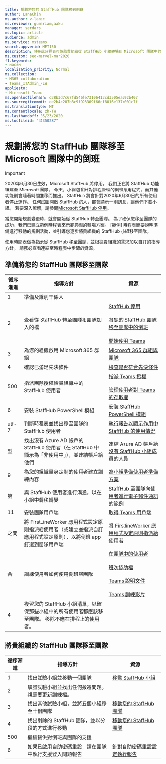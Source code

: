 ```yaml
---
title: 規劃將您的 StaffHub 團隊移到倒班
author: LanaChin
ms.author: v-lanac
ms.reviewer: gumariam,aaku
manager: serdars
ms.topic: article
audience: admin
ms.service: msteams
search.appverid: MET150
description: 使用此時程表可協助貴組織從 StaffHub 小組轉場到 Microsoft 團隊中的倒班。
ms.custom: seo-marvel-mar2020
f1.keywords:
- NOCSH
localization_priority: Normal
ms.collection:
- M365-collaboration
- Teams_ITAdmin_FLW
appliesto:
- Microsoft Teams
ms.openlocfilehash: d38b3d7c67fd546fe73106413cd3505ea792b407
ms.sourcegitcommit: ee2b4c207b3c9f993309f66cf8016e137c001c7f
ms.translationtype: MT
ms.contentlocale: zh-TW
ms.lasthandoff: 05/23/2020
ms.locfileid: "44350287"
---
```

# <a name="plan-to-move-your-staffhub-teams-to-shifts-in-microsoft-teams"></a>規劃將您的 StaffHub 團隊移至 Microsoft 團隊中的倒班

> [!IMPORTANT]
> 2020年6月30日生效，Microsoft StaffHub 將停用。 我們正在將 StaffHub 功能組建至 Microsoft 團隊。 今天，小組包含針對排程管理的倒班應用程式，而其他功能則會隨著時間推移而推出。 StaffHub 將會針對2020年6月30日的所有使用者停止運作。 任何試圖開啟 StaffHub 的人，都會顯示一則訊息，讓他們下載小組。 若要深入瞭解，請參閱[Microsoft StaffHub 停用](microsoft-staffhub-to-be-retired.md)。 

當您開始規劃變更時，就會開始從 StaffHub 轉至團隊。 為了確保您移至團隊的成功，我們已建立範例時程表來示範典型的轉場方案。 [範例] 時程表簡要說明準備進行移動的規劃活動，並引導您逐步將貴組織的 StaffHub 小組移至團隊。

使用時間表做為指示從 StaffHub 移至團隊，並根據貴組織的需求加以自訂的指導方針。 請務必查看連結至時程表中步驟的資源。

## <a name="prepare-to-move-your-staffhub-teams-to-teams"></a>準備將您的 StaffHub 團隊移至團隊

|循序漸進 |指導方針  |資源 |
|---------|---------|---------|
|1    |準備及識別干係人         |         |
|2     |查看從 StaffHub 轉至團隊和團隊加入的檔         |[StaffHub 停用](microsoft-staffhub-to-be-retired.md)<br><br>[將您的 StaffHub 團隊移至團隊中的倒班](move-staffhub-teams-to-shifts-in-teams.md)<br><br>[開始使用 Teams](../../get-started-with-teams-quick-start.md)         |
|3    |為您的組織啟用 Microsoft 365 群組        |[Microsoft 365 群組與團隊](../../Office-365-groups.md)      |
|4    |確認已滿足先決條件         |[檢查是否符合先決條件](move-staffhub-teams-to-shifts-in-teams.md#check-that-prerequisites-are-met)       |
|500   |指派團隊授權給貴組織中的 StaffHub 使用者|[指派 Teams 授權](move-staffhub-teams-to-shifts-in-teams.md#assign-teams-licenses)<br><br>[管理使用者對 Teams 的存取權](../../user-access.md)      |
|6    |安裝 StaffHub PowerShell 模組        |[安裝 StaffHub PowerShell 模組](install-the-staffhub-powershell-module.md)        |
|utf-7     |判斷時程表並找出移至團隊的 StaffHub 使用者       |[執行報告以顯示作用中 StaffHub 的使用情況](run-report-to-show-staffhub-usage.md) |
|型     |找出沒有 Azure AD 帳戶的 StaffHub 使用者（在 StaffHub 中顯示為「非使用中」），並連結帳戶給他們     |[連結 Azure AD 帳戶給沒有 StaffHub 小組成員的人員](move-staffhub-teams-to-shifts-in-teams.md#link-an-azure-ad-account-for-staffhub-team-members-who-dont-have-one)        |
|9    |為您的組織量身定制的使用者建立訓練內容         |[為小組準備使用者準備方案](../../upgrade-user-readiness.md)     |
|第    |與 StaffHub 使用者進行溝通，以在小組中轉移轉變         |[StaffHub 至團隊向使用者進行電子郵件通訊的範例](staffhub-to-teams-email-template.md)         |
|11     |安裝團隊用戶端         |[取得 Teams 用戶端](../../get-clients.md) |
|之間    |將 FirstLineWorker 應用程式設定原則指派給使用者（或建立並指派自訂應用程式設定原則），以將倒班 app 釘選到團隊用戶端  |[將 FirstlineWorker 應用程式設定原則指派給使用者](move-staffhub-teams-to-shifts-in-teams.md#assign-the-firstlineworker-app-setup-policy-to-users)         |
|合     |訓練使用者如何使用倒班與團隊         |[在團隊中的使用者](move-staffhub-teams-to-shifts-in-teams.md#onboard-users-to-teams)<br><br>[班次協助檔](https://support.office.com/article/apps-and-services-cc1fba57-9900-4634-8306-2360a40c665b)<br><br>[Teams 說明文件](https://support.office.com/teams)<br><br>[Teams 訓練影片](https://support.office.com/article/microsoft-teams-video-training-4f108e54-240b-4351-8084-b1089f0d21d7)       |
|4     |複習您的 StaffHub 小組清單，以確保那些小組中的所有使用者都應該移至團隊。 移除不應在排程上的使用者。 |         |

## <a name="move-your-organizations-staffhub-teams-to-teams"></a>將貴組織的 StaffHub 團隊移至團隊

|循序漸進 |指導方針 |資源  |
|---------|---------|---------|
|1  |找出試驗小組並移動一個團隊          |[移動 StaffHub 小組](move-staffhub-teams-to-shifts-in-teams.md#move-a-staffhub-team)          |
|2    |驗證試驗小組並找出任何搬遷問題。 視需要更新訓練檔。         |         |
|3     |找出其他試驗小組，並將五個小組移至十個團隊         |[移動您的 StaffHub 團隊](move-staffhub-teams-to-shifts-in-teams.md#go-beyond-your-pilot-and-move-all-staffhub-teams)         |
|4     |找出剩餘的 StaffHub 團隊，並以分段的方式進行移動         |[移動您的 StaffHub 團隊](move-staffhub-teams-to-shifts-in-teams.md#go-beyond-your-pilot-and-move-all-staffhub-teams)         |
|500     |繼續提供對倒班與團隊的支援         |         |
|6     |如果已啟用自助密碼重設，請在團隊中執行支援登入問題報告       |[針對自助密碼重設設定執行報告](https://docs.microsoft.com/azure/active-directory/authentication/howto-sspr-reporting)        |
